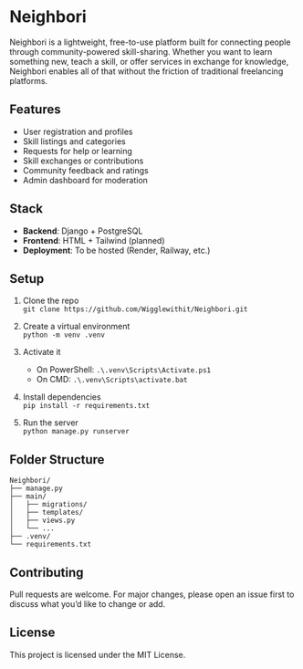 # Neighbori

Neighbori is a lightweight, free-to-use platform built for connecting people through community-powered skill-sharing. 
Whether you want to learn something new, teach a skill, or offer services in exchange for knowledge, Neighbori enables all of that without the friction of traditional freelancing platforms.

##  Features

- User registration and profiles
- Skill listings and categories
- Requests for help or learning
- Skill exchanges or contributions
- Community feedback and ratings
- Admin dashboard for moderation

## Stack

- **Backend**: Django + PostgreSQL
- **Frontend**: HTML + Tailwind (planned)
- **Deployment**: To be hosted (Render, Railway, etc.)


## Setup

1. Clone the repo  
   `git clone https://github.com/Wigglewithit/Neighbori.git`

2. Create a virtual environment  
   `python -m venv .venv`

3. Activate it  
   - On PowerShell: `.\.venv\Scripts\Activate.ps1`
   - On CMD: `.\.venv\Scripts\activate.bat`

4. Install dependencies  
   `pip install -r requirements.txt`

5. Run the server  
   `python manage.py runserver`

##  Folder Structure

```
Neighbori/
├── manage.py
├── main/
│   ├── migrations/
│   ├── templates/
│   ├── views.py
│   └── ...
├── .venv/
└── requirements.txt
```

## Contributing

Pull requests are welcome. For major changes, please open an issue first to discuss what you’d like to change or add.

##  License

This project is licensed under the MIT License.
